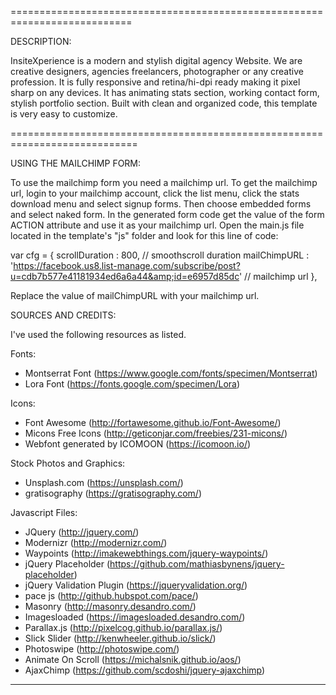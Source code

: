 ===========================================================================

DESCRIPTION:

InsiteXperience is a modern and stylish digital agency Website. We are creative designers, agencies
freelancers, photographer or any creative profession. It is fully responsive and retina/hi-dpi ready
making it pixel sharp on any devices. It has animating stats section, working contact form, 
stylish portfolio section. 
Built with clean and organized code, this template is very easy to customize.

============================================================================


USING THE MAILCHIMP FORM:

To use the mailchimp form you need a mailchimp url. To get the mailchimp url, login to 
your mailchimp account, click the list menu, click the stats download menu and select signup forms. 
Then choose embedded forms and select naked form. In the generated form code get the value of 
the form ACTION attribute and use it as your mailchimp url. Open the main.js file located
in the template's "js" folder and look for this line of code: 

var cfg = {
    scrollDuration : 800, // smoothscroll duration
    mailChimpURL   : 'https://facebook.us8.list-manage.com/subscribe/post?u=cdb7b577e41181934ed6a6a44&amp;id=e6957d85dc'   // mailchimp url
},

Replace the value of mailChimpURL with your mailchimp url.


SOURCES AND CREDITS:

I've used the following resources as listed.

Fonts:
 - Montserrat Font (https://www.google.com/fonts/specimen/Montserrat)
 - Lora Font (https://fonts.google.com/specimen/Lora)

Icons:
 - Font Awesome (http://fortawesome.github.io/Font-Awesome/)
 - Micons Free Icons (http://geticonjar.com/freebies/231-micons/)
 - Webfont generated by ICOMOON (https://icomoon.io/)

Stock Photos and Graphics:
 - Unsplash.com (https://unsplash.com/)
 - gratisography (https://gratisography.com/)
 
Javascript Files:

 - JQuery (http://jquery.com/)
 - Modernizr (http://modernizr.com/)
 - Waypoints (http://imakewebthings.com/jquery-waypoints/)
 - jQuery Placeholder (https://github.com/mathiasbynens/jquery-placeholder)
 - jQuery Validation Plugin (https://jqueryvalidation.org/)
 - pace js (http://github.hubspot.com/pace/)
 - Masonry (http://masonry.desandro.com/)
 - Imagesloaded (https://imagesloaded.desandro.com/)
 - Parallax.js (http://pixelcog.github.io/parallax.js/)
 - Slick Slider (http://kenwheeler.github.io/slick/)
 - Photoswipe (http://photoswipe.com/)
 - Animate On Scroll (https://michalsnik.github.io/aos/)
 - AjaxChimp (https://github.com/scdoshi/jquery-ajaxchimp)


-------------------------------------------------------------------------------------------------------





